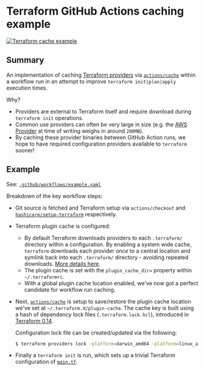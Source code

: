 # Terraform GitHub Actions caching example

[![Terraform cache example](https://github.com/magnetikonline/terraform-github-action-cache-example/actions/workflows/example.yaml/badge.svg)](https://github.com/magnetikonline/terraform-github-action-cache-example/actions/workflows/example.yaml)

## Summary

An implementation of caching [Terraform providers](https://www.terraform.io/docs/language/providers/) via [`actions/cache`](https://github.com/actions/cache) within a workflow run in an attempt to improve `terraform init|plan|apply` execution times.

Why?

- Providers are external to Terraform itself and require download during `terraform init` operations.
- Common use providers can often be very large in size (e.g. the [AWS Provider](https://registry.terraform.io/providers/hashicorp/aws/latest/docs) at time of writing weighs in around `200MB`).
- By caching these provider binaries between GitHub Action runs, we hope to have required configuration providers available to `terraform` sooner!

## Example

See: [`.github/workflows/example.yaml`](.github/workflows/example.yaml)

Breakdown of the key workflow steps:

- Git source is fetched and Terraform setup via `actions/checkout` and [`hashicorp/setup-terraform`](https://github.com/hashicorp/setup-terraform) respectively.
- Terraform plugin cache is configured:
	- By default Terraform downloads providers to each `.terraform/` directory within a configuration. By enabling a system wide cache, `terraform` downloads each provider _once_ to a central location and symlink back into each `.terraform/` directory - avoiding repeated downloads. [More details here](https://www.terraform.io/docs/cli/config/config-file.html#provider-plugin-cache).
	- The plugin cache is set with the `plugin_cache_dir=` property within `~/.terraformrc`.
	- With a global plugin cache location enabled, we've now got a perfect candidate for workflow run caching.
- Next, [`actions/cache`](https://github.com/actions/cache) is setup to save/restore the plugin cache location we've set at `~/.terraform.d/plugin-cache`. The cache key is built using a hash of dependency lock files (`.terraform.lock.hcl`), introduced in [Terraform 0.14](https://www.terraform.io/docs/language/dependency-lock.html).

	Configuration lock file can be created/updated via the following:

	```sh
	$ terraform providers lock -platform=darwin_amd64 -platform=linux_amd64
	```

- Finally a `terraform init` is run, which sets up a trivial Terraform configuration of [`main.tf`](main.tf).
